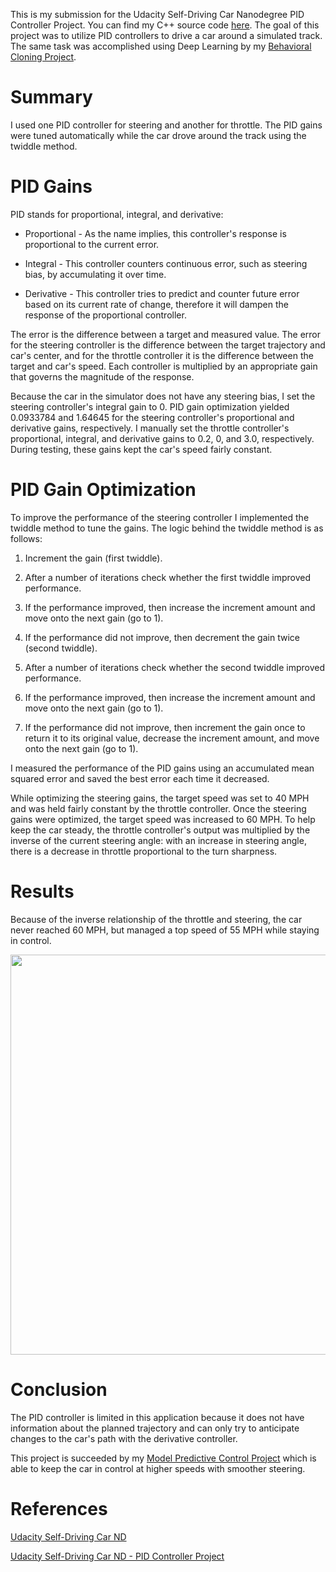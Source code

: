 This is my submission for the Udacity Self-Driving Car Nanodegree PID Controller Project. You can find my C++ source code [here](https://github.com/pszczesnowicz/SDCND-P9-PIDController/tree/master/src). The goal of this project was to utilize PID controllers to drive a car around a simulated track. The same task was accomplished using Deep Learning by my [Behavioral Cloning Project](https://pszczesnowicz.github.io/SDC-P3-Behavioral-Cloning/).

# Summary

I used one PID controller for steering and another for throttle. The PID gains were tuned automatically while the car drove around the track using the twiddle method.

# PID Gains

PID stands for proportional, integral, and derivative:

* Proportional - As the name implies, this controller's response is proportional to the current error.

* Integral - This controller counters continuous error, such as steering bias, by accumulating it over time.

* Derivative - This controller tries to predict and counter future error based on its current rate of change, therefore it will dampen the response of the proportional controller.

The error is the difference between a target and measured value. The error for the steering controller is the difference between the target trajectory and car's center, and for the throttle controller it is the difference between the target and car's speed. Each controller is multiplied by an appropriate gain that governs the magnitude of the response.

Because the car in the simulator does not have any steering bias, I set the steering controller's integral gain to 0. PID gain optimization yielded 0.0933784 and 1.64645 for the steering controller's proportional and derivative gains, respectively. I manually set the throttle controller's proportional, integral, and derivative gains to 0.2, 0, and 3.0, respectively. During testing, these gains kept the car's speed fairly constant.

# PID Gain Optimization

To improve the performance of the steering controller I implemented the twiddle method to tune the gains. The logic behind the twiddle method is as follows:

1. Increment the gain (first twiddle).

2. After a number of iterations check whether the first twiddle improved performance.

3. If the performance improved, then increase the increment amount and move onto the next gain (go to 1).

4. If the performance did not improve, then decrement the gain twice (second twiddle).

5. After a number of iterations check whether the second twiddle improved performance.

6. If the performance improved, then increase the increment amount and move onto the next gain (go to 1).

7. If the performance did not improve, then increment the gain once to return it to its original value, decrease the increment amount, and move onto the next gain (go to 1).

I measured the performance of the PID gains using an accumulated mean squared error and saved the best error each time it decreased.

While optimizing the steering gains, the target speed was set to 40 MPH and was held fairly constant by the throttle controller. Once the steering gains were optimized, the target speed was increased to 60 MPH. To help keep the car steady, the throttle controller's output was multiplied by the inverse of the current steering angle: with an increase in steering angle, there is a decrease in throttle proportional to the turn sharpness.

# Results

Because of the inverse relationship of the throttle and steering, the car never reached 60 MPH, but managed a top speed of 55 MPH while staying in control.

[<img src="https://raw.githubusercontent.com/pszczesnowicz/SDCND-P9-PIDController/master/readme_images/pid_controller.jpg" width="640">](https://youtu.be/EKCI0xIOJRA")

# Conclusion

The PID controller is limited in this application because it does not have information about the planned trajectory and can only try to anticipate changes to the car's path with the derivative controller.

This project is succeeded by my [Model Predictive Control Project](https://pszczesnowicz.github.io/SDC-P10-Model-Predictive-Control/) which is able to keep the car in control at higher speeds with smoother steering.

# References

[Udacity Self-Driving Car ND](http://www.udacity.com/drive)

[Udacity Self-Driving Car ND - PID Controller Project](https://github.com/udacity/CarND-PID-Control-Project)
